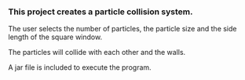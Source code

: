 ### This project creates a particle collision system. 
The user selects the number of particles, the particle size and the side length of the square window.

The particles will collide with each other and the walls.

A jar file is included to execute the program.
